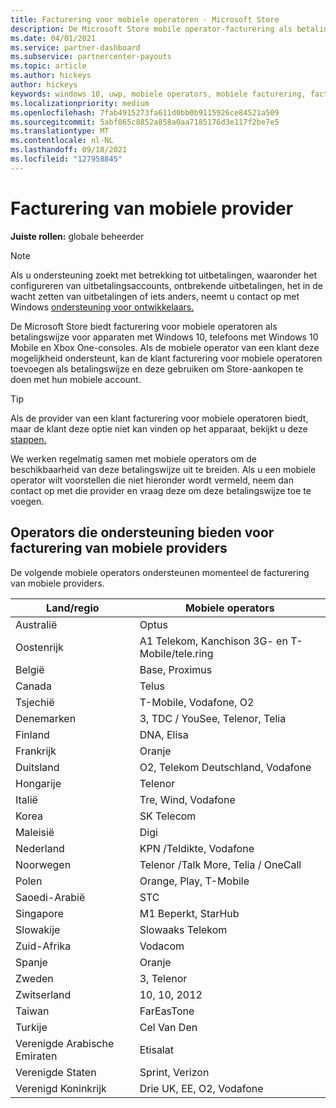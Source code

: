 ```yaml
---
title: Facturering voor mobiele operatoren - Microsoft Store
description: De Microsoft Store mobile operator-facturering als betalingswijze voor mobiele operators die deze mogelijkheid ondersteunen.
ms.date: 04/01/2021
ms.service: partner-dashboard
ms.subservice: partnercenter-payouts
ms.topic: article
ms.author: hickeys
author: hickeys
keywords: windows 10, uwp, mobiele operators, mobiele facturering, facturering voor mobiele operatoren
ms.localizationpriority: medium
ms.openlocfilehash: 7fab4915273fa611d0bb0b9115926ce84521a509
ms.sourcegitcommit: 5abf065c8852a858a0aa7185176d3e117f2be7e5
ms.translationtype: MT
ms.contentlocale: nl-NL
ms.lasthandoff: 09/18/2021
ms.locfileid: "127958845"
---
```

# <a name="mobile-operator-billing"></a>Facturering van mobiele provider

**Juiste rollen:** globale beheerder

> [!NOTE]
> Als u ondersteuning zoekt met betrekking tot uitbetalingen, waaronder het configureren van uitbetalingsaccounts, ontbrekende uitbetalingen, het in de wacht zetten van uitbetalingen of iets anders, neemt u contact op met Windows [ondersteuning voor ontwikkelaars.](https://developer.microsoft.com/windows/support)

De Microsoft Store biedt facturering voor mobiele operatoren als betalingswijze voor apparaten met Windows 10, telefoons met Windows 10 Mobile en Xbox One-consoles. Als de mobiele operator van een klant deze mogelijkheid ondersteunt, kan de klant facturering voor mobiele operatoren toevoegen als betalingswijze en deze gebruiken om Store-aankopen te doen met hun mobiele account.

> [!TIP]
> Als de provider van een klant facturering voor mobiele operatoren biedt, maar de klant deze optie niet kan vinden op het apparaat, bekijkt u deze [stappen.](https://support.microsoft.com/instantanswers/b25d6dd6-fb8b-3710-1e13-4d30eb01b51f)

We werken regelmatig samen met mobiele operators om de beschikbaarheid van deze betalingswijze uit te breiden. Als u een mobiele operator wilt voorstellen die niet hieronder wordt vermeld, neem dan contact op met die provider en vraag deze om deze betalingswijze toe te voegen.

## <a name="operators-that-support-mobile-operator-billing"></a>Operators die ondersteuning bieden voor facturering van mobiele providers

De volgende mobiele operators ondersteunen momenteel de facturering van mobiele providers.

| Land/regio       | Mobiele operators                                        |
|----------------------|---------------------------------------------------------|
| Australië            | Optus                                                   |
| Oostenrijk              | A1 Telekom, Kanchison 3G- en T-Mobile/tele.ring  |
| België              | Base, Proximus                                          |
| Canada               | Telus                                                   |
| Tsjechië              | T-Mobile, Vodafone, O2                                  |
| Denemarken              | 3, TDC / YouSee, Telenor, Telia                         |
| Finland              | DNA, Elisa                                              |
| Frankrijk               | Oranje                                                  |
| Duitsland              | O2, Telekom Deutschland, Vodafone                       |
| Hongarije              | Telenor                                                 |
| Italië                | Tre, Wind, Vodafone                                     |
| Korea                | SK Telecom                                              |
| Maleisië             | Digi                                                    |
| Nederland          | KPN /Teldikte, Vodafone                                 |
| Noorwegen               | Telenor /Talk More, Telia / OneCall                     |
| Polen               | Orange, Play, T-Mobile                                  |
| Saoedi-Arabië         | STC                                                     |
| Singapore            | M1 Beperkt, StarHub                                     |
| Slowakije             | Slowaaks Telekom                                          |
| Zuid-Afrika         | Vodacom                                                 |
| Spanje                | Oranje                                                  |
| Zweden               | 3, Telenor                                              |
| Zwitserland          | 10, 10, 2012                                       |
| Taiwan               | FarEasTone                                              |
| Turkije               | Cel Van Den                                                |
| Verenigde Arabische Emiraten | Etisalat                                                |
| Verenigde Staten        | Sprint, Verizon                                         |
| Verenigd Koninkrijk       | Drie UK, EE, O2, Vodafone                                 |
